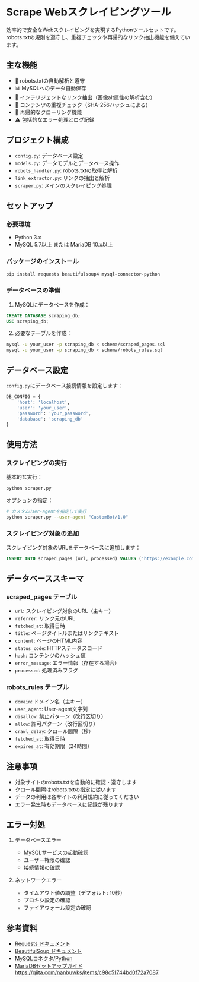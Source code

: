 # Scrape Webスクレイピングツール

効率的で安全なWebスクレイピングを実現するPythonツールセットです。robots.txtの規則を遵守し、重複チェックや再帰的なリンク抽出機能を備えています。

## 主な機能

- 🤖 robots.txtの自動解析と遵守
- 📊 MySQLへのデータ自動保存
- 🔗 インテリジェントなリンク抽出（画像alt属性の解析含む）
- 🔄 コンテンツの重複チェック（SHA-256ハッシュによる）
- 🌲 再帰的なクローリング機能
- ⚠️ 包括的なエラー処理とログ記録

## プロジェクト構成

- `config.py`: データベース設定
- `models.py`: データモデルとデータベース操作
- `robots_handler.py`: robots.txtの取得と解析
- `link_extractor.py`: リンクの抽出と解析
- `scraper.py`: メインのスクレイピング処理

## セットアップ

### 必要環境

- Python 3.x
- MySQL 5.7以上 または MariaDB 10.x以上

### パッケージのインストール

```bash
pip install requests beautifulsoup4 mysql-connector-python
```

### データベースの準備

1. MySQLにデータベースを作成：
```sql
CREATE DATABASE scraping_db;
USE scraping_db;
```

2. 必要なテーブルを作成：
```bash
mysql -u your_user -p scraping_db < schema/scraped_pages.sql
mysql -u your_user -p scraping_db < schema/robots_rules.sql
```

## データベース設定

`config.py`にデータベース接続情報を設定します：

```python
DB_CONFIG = {
    'host': 'localhost',
    'user': 'your_user',
    'password': 'your_password',
    'database': 'scraping_db'
}
```

## 使用方法

### スクレイピングの実行

基本的な実行：
```bash
python scraper.py
```

オプションの指定：
```bash
# カスタムUser-agentを指定して実行
python scraper.py --user-agent "CustomBot/1.0"
```

### スクレイピング対象の追加

スクレイピング対象のURLをデータベースに追加します：

```sql
INSERT INTO scraped_pages (url, processed) VALUES ('https://example.com', FALSE);
```

## データベーススキーマ

### scraped_pages テーブル

- `url`: スクレイピング対象のURL（主キー）
- `referrer`: リンク元のURL
- `fetched_at`: 取得日時
- `title`: ページタイトルまたはリンクテキスト
- `content`: ページのHTML内容
- `status_code`: HTTPステータスコード
- `hash`: コンテンツのハッシュ値
- `error_message`: エラー情報（存在する場合）
- `processed`: 処理済みフラグ

### robots_rules テーブル

- `domain`: ドメイン名（主キー）
- `user_agent`: User-agent文字列
- `disallow`: 禁止パターン（改行区切り）
- `allow`: 許可パターン（改行区切り）
- `crawl_delay`: クロール間隔（秒）
- `fetched_at`: 取得日時
- `expires_at`: 有効期限（24時間）

## 注意事項

- 対象サイトのrobots.txtを自動的に確認・遵守します
- クロール間隔はrobots.txtの指定に従います
- データの利用は各サイトの利用規約に従ってください
- エラー発生時もデータベースに記録が残ります

## エラー対処

1. データベースエラー
   - MySQLサービスの起動確認
   - ユーザー権限の確認
   - 接続情報の確認

2. ネットワークエラー
   - タイムアウト値の調整（デフォルト: 10秒）
   - プロキシ設定の確認
   - ファイアウォール設定の確認


## 参考資料

- [Requests ドキュメント](https://requests.readthedocs.io/ja/latest/)
- [BeautifulSoup ドキュメント](https://www.crummy.com/software/BeautifulSoup/bs4/doc/)
- [MySQLコネクタ/Python](https://dev.mysql.com/doc/connector-python/en/)
- [MariaDBセットアップガイド](https://qiita.com/nanbuwks/items/c98c51744bd0f72a7087) https://qiita.com/nanbuwks/items/c98c51744bd0f72a7087

